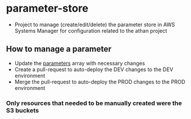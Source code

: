 # parameter-store

- Project to manage (create/edit/delete) the parameter store in AWS Systems Manager for configuration related to the athan project

## How to manage a parameter

- Update the [parameters](src/parameters.ts) array with necessary changes
- Create a pull-request to auto-deploy the DEV changes to the DEV environment
- Merge the pull-request to auto-deploy the PROD changes to the PROD environment

### Only resources that needed to be manually created were the S3 buckets
